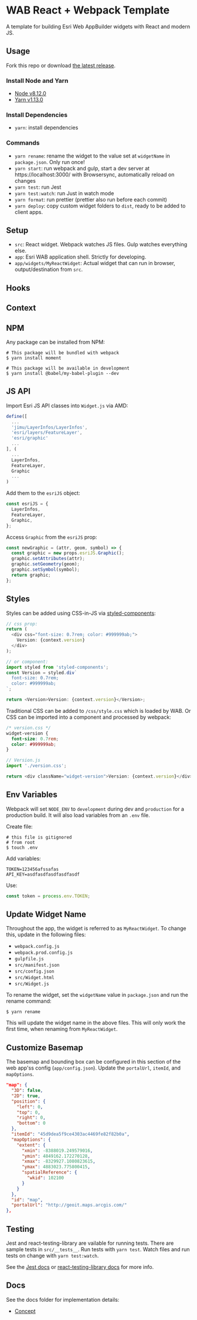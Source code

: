# WAB React + Webpack Template

A template for building Esri Web AppBuilder widgets with React and modern JS.

## Usage

Fork this repo or download
[the latest release](https://github.com/brygrill/wab-react-webpack/releases).

### Install Node and Yarn

- [Node v8.12.0](https://nodejs.org/en/)
- [Yarn v1.13.0](https://yarnpkg.com/lang/en/docs/install/)

### Install Dependencies

- `yarn`: install dependencies

### Commands

- `yarn rename`: rename the widget to the value set at `widgetName` in
  `package.json`. Only run once!
- `yarn start`: run webpack and gulp, start a dev server at
  https://localhost:3000/ with Browsersync, automatically reload on changes
- `yarn test`: run Jest
- `yarn test:watch`: run Just in watch mode
- `yarn format`: run prettier (prettier also run before each commit)
- `yarn deploy`: copy custom widget folders to `dist`, ready to be added to
  client apps.

## Setup

- `src`: React widget. Webpack watches JS files. Gulp watches everything else.
- `app`: Esri WAB application shell. Strictly for developing.
- `app/widgets/MyReactWidget`: Actual widget that can run in browser,
  output/destination from `src`.

## Hooks

## Context

## NPM

Any package can be installed from NPM:

```shell
# This package will be bundled with webpack
$ yarn install moment

# This package will be available in development
$ yarn install @babel/my-babel-plugin --dev
```

## JS API

Import Esri JS API classes into `Widget.js` via AMD:

```javascript
define([
  ...
  'jimu/LayerInfos/LayerInfos',
  'esri/layers/FeatureLayer',
  'esri/graphic'
  ...
], (
  ...
  LayerInfos,
  FeatureLayer,
  Graphic
  ...
)
```

Add them to the `esriJS` object:

```javascript
const esriJS = {
  LayerInfos,
  FeatureLayer,
  Graphic,
};
```

Access `Graphic` from the `esriJS` prop:

```javascript
const newGraphic = (attr, geom, symbol) => {
  const graphic = new props.esriJS.Graphic();
  graphic.setAttributes(attr);
  graphic.setGeometry(geom);
  graphic.setSymbol(symbol);
  return graphic;
};
```

## Styles

Styles can be added using CSS-in-JS via
[styled-components](https://www.styled-components.com/):

```javascript
// css prop:
return (
  <div css="font-size: 0.7rem; color: #999999ab;">
    Version: {context.version}
  </div>
);

// or component:
import styled from 'styled-components';
const Version = styled.div`
  font-size: 0.7rem;
  color: #999999ab;
`;

return <Version>Version: {context.version}</Version>;
```

Traditional CSS can be added to `/css/style.css` which is loaded by WAB. Or CSS
can be imported into a component and processed by webpack:

```css
/* version.css */
widget-version {
  font-size: 0.7rem;
  color: #999999ab;
}
```

```javascript
// Version.js
import './version.css';

return <div className="widget-version">Version: {context.version}</div>;
```

## Env Variables

Webpack will set `NODE_ENV` to `development` during dev and `production` for a
production build. It will also load variables from an `.env` file.

Create file:

```shell
# this file is gitignored
# from root
$ touch .env
```

Add variables:

```shell
TOKEN=123456afssafas
API_KEY=asdfasdfasdfasdfasdf
```

Use:

```javascript
const token = process.env.TOKEN;
```

## Update Widget Name

Throughout the app, the widget is referred to as `MyReactWidget`. To change
this, update in the following files:

- `webpack.config.js`
- `webpack.prod.config.js`
- `gulpfile.js`
- `src/manifest.json`
- `src/config.json`
- `src/Widget.html`
- `src/Widget.js`

To rename the widget, set the `widgetName` value in `package.json` and run the
rename command:

```shell
$ yarn rename
```

This will update the widget name in the above files. This will only work the
first time, when renaming from `MyReactWidget`.

## Customize Basemap

The basemap and bounding box can be configured in this section of the web app'ss
config (`app/config.json`). Update the `portalUrl`, `itemId`, and `mapOptions`.

```json
"map": {
  "3D": false,
  "2D": true,
  "position": {
    "left": 0,
    "top": 0,
    "right": 0,
    "bottom": 0
  },
  "itemId": "45d9dea5f9ce4303ac4469fe82f82b0a",
  "mapOptions": {
    "extent": {
      "xmin": -8388019.249579016,
      "ymin": 4849162.172270128,
      "xmax": -8329927.1080823615,
      "ymax": 4883023.775800415,
      "spatialReference": {
        "wkid": 102100
      }
    }
  },
  "id": "map",
  "portalUrl": "http://geoit.maps.arcgis.com/"
},
```

## Testing

Jest and react-testing-library are vailable for running tests. There are sample
tests in `src/__tests__`. Run tests with `yarn test`. Watch files and run tests
on change with `yarn test:watch`.

See the [Jest docs](https://facebook.github.io/jest/) or
[react-testing-library docs](react-testing-library) for more info.

## Docs

See the docs folder for implementation details:

- [Concept](docs/CONCEPT.md)
